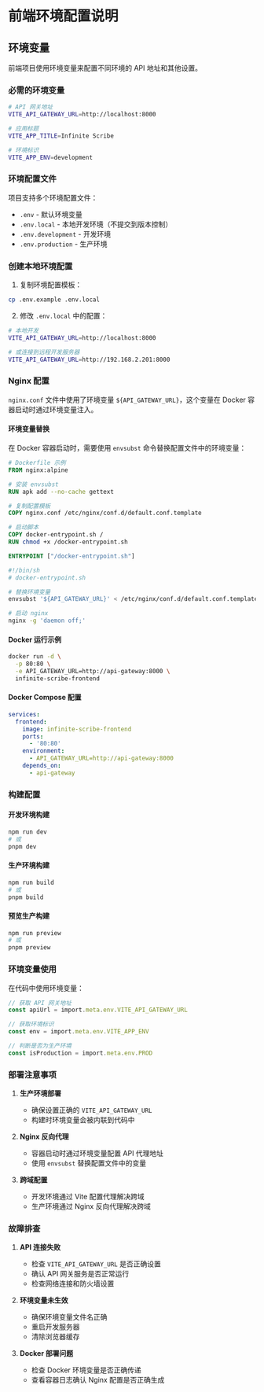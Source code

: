 # 前端环境配置说明

## 环境变量

前端项目使用环境变量来配置不同环境的 API 地址和其他设置。

### 必需的环境变量

```bash
# API 网关地址
VITE_API_GATEWAY_URL=http://localhost:8000

# 应用标题
VITE_APP_TITLE=Infinite Scribe

# 环境标识
VITE_APP_ENV=development
```

### 环境配置文件

项目支持多个环境配置文件：

- `.env` - 默认环境变量
- `.env.local` - 本地开发环境（不提交到版本控制）
- `.env.development` - 开发环境
- `.env.production` - 生产环境

### 创建本地环境配置

1. 复制环境配置模板：

```bash
cp .env.example .env.local
```

2. 修改 `.env.local` 中的配置：

```bash
# 本地开发
VITE_API_GATEWAY_URL=http://localhost:8000

# 或连接到远程开发服务器
VITE_API_GATEWAY_URL=http://192.168.2.201:8000
```

### Nginx 配置

`nginx.conf` 文件中使用了环境变量
`${API_GATEWAY_URL}`，这个变量在 Docker 容器启动时通过环境变量注入。

#### 环境变量替换

在 Docker 容器启动时，需要使用 `envsubst` 命令替换配置文件中的环境变量：

```dockerfile
# Dockerfile 示例
FROM nginx:alpine

# 安装 envsubst
RUN apk add --no-cache gettext

# 复制配置模板
COPY nginx.conf /etc/nginx/conf.d/default.conf.template

# 启动脚本
COPY docker-entrypoint.sh /
RUN chmod +x /docker-entrypoint.sh

ENTRYPOINT ["/docker-entrypoint.sh"]
```

```bash
#!/bin/sh
# docker-entrypoint.sh

# 替换环境变量
envsubst '${API_GATEWAY_URL}' < /etc/nginx/conf.d/default.conf.template > /etc/nginx/conf.d/default.conf

# 启动 nginx
nginx -g 'daemon off;'
```

#### Docker 运行示例

```bash
docker run -d \
  -p 80:80 \
  -e API_GATEWAY_URL=http://api-gateway:8000 \
  infinite-scribe-frontend
```

#### Docker Compose 配置

```yaml
services:
  frontend:
    image: infinite-scribe-frontend
    ports:
      - '80:80'
    environment:
      - API_GATEWAY_URL=http://api-gateway:8000
    depends_on:
      - api-gateway
```

### 构建配置

#### 开发环境构建

```bash
npm run dev
# 或
pnpm dev
```

#### 生产环境构建

```bash
npm run build
# 或
pnpm build
```

#### 预览生产构建

```bash
npm run preview
# 或
pnpm preview
```

### 环境变量使用

在代码中使用环境变量：

```typescript
// 获取 API 网关地址
const apiUrl = import.meta.env.VITE_API_GATEWAY_URL

// 获取环境标识
const env = import.meta.env.VITE_APP_ENV

// 判断是否为生产环境
const isProduction = import.meta.env.PROD
```

### 部署注意事项

1. **生产环境部署**
   - 确保设置正确的 `VITE_API_GATEWAY_URL`
   - 构建时环境变量会被内联到代码中

2. **Nginx 反向代理**
   - 容器启动时通过环境变量配置 API 代理地址
   - 使用 `envsubst` 替换配置文件中的变量

3. **跨域配置**
   - 开发环境通过 Vite 配置代理解决跨域
   - 生产环境通过 Nginx 反向代理解决跨域

### 故障排查

1. **API 连接失败**
   - 检查 `VITE_API_GATEWAY_URL` 是否正确设置
   - 确认 API 网关服务是否正常运行
   - 检查网络连接和防火墙设置

2. **环境变量未生效**
   - 确保环境变量文件名正确
   - 重启开发服务器
   - 清除浏览器缓存

3. **Docker 部署问题**
   - 检查 Docker 环境变量是否正确传递
   - 查看容器日志确认 Nginx 配置是否正确生成

